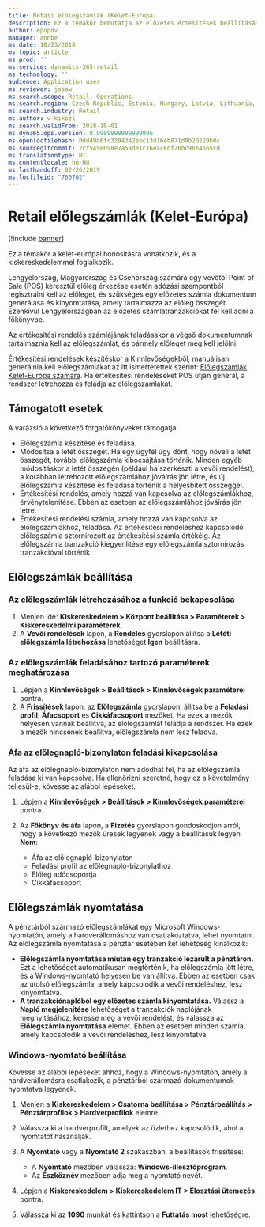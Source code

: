 ```yaml
---
title: Retail előlegszámlák (Kelet-Európa)
description: Ez a témakör bemutatja az előzetes értesítések beállítását a Retail megoldásban Kelet-Európa esetében.
author: epopov
manager: annbe
ms.date: 10/23/2018
ms.topic: article
ms.prod: ''
ms.service: dynamics-365-retail
ms.technology: ''
audience: Application user
ms.reviewer: josaw
ms.search.scope: Retail, Operations
ms.search.region: Czech Republic, Estonia, Hungary, Latvia, Lithuania, Poland, Russia
ms.search.industry: Retail
ms.author: v-kikozl
ms.search.validFrom: 2018-10-01
ms.dyn365.ops.version: 8.0999999999999996
ms.openlocfilehash: 0dd49d6fc3294342ebc13d16eb871d0b20229b0c
ms.sourcegitcommit: 2cf5498098e7a5ade1c16eac6df26bc98e4565cd
ms.translationtype: HT
ms.contentlocale: hu-HU
ms.lasthandoff: 02/26/2019
ms.locfileid: "760702"
---
```

# <a name="advance-invoices-for-retail-for-eastern-europe"></a>Retail előlegszámlák (Kelet-Európa)

[!include [banner](../includes/banner.md)]

Ez a témakör a kelet-európai honosításra vonatkozik, és a kiskereskedelemmel foglalkozik.

Lengyelország, Magyarország és Csehország számára egy vevőtől Point of Sale (POS) keresztül előleg érkezése esetén adózási szempontból regisztrálni kell az előleget, és szükséges egy előzetes számla dokumentum generálása és kinyomtatása, amely tartalmazza az előleg összegét. Ezenkívül Lengyelországban az előzetes számlatranzakciókat fel kell adni a főkönyvbe.

Az értékesítési rendelés számlájának feladásakor a végső dokumentumnak tartalmaznia kell az előlegszámlát, és bármely előleget meg kell jelölni.

Értékesítési rendelések készítéskor a Kinnlevőségekből, manuálisan generálnia kell előlegszámlákat az itt ismertetettek szerint: [Előlegszámlák Kelet-Európa számára](https://docs.microsoft.com/dynamics365/unified-operations/financials/localizations/emea-advance-invoice). Ha értékesítési rendeléseket POS útján generál, a rendszer létrehozza és feladja az előlegszámlákat.

## <a name="supported-scenarios"></a>Támogatott esetek

A varázsló a következő forgatókönyveket támogatja:

- Előlegszámla készítése és feladása.
- Módosítsa a letét összegét. Ha egy ügyfél úgy dönt, hogy növeli a letét összegét, további előlegszámla kibocsájtása történik. Minden egyéb módosításkor a letét összegén (például ha szerkeszti a vevői rendelést), a korábban létrehozott előlegszámlához jóváírás jön létre, és új előlegszámla készítése és feladása történik a helyesbített összeggel.
- Értékesítési rendelés, amely hozzá van kapcsolva az előlegszámlákhoz, érvénytelenítése. Ebben az esetben az előlegszámlához jóváírás jön létre.
- Értékesítési rendelési számla, amely hozzá van kapcsolva az előlegszámlákhoz, feladása. Az értékesítési rendeléshez kapcsolódó előlegszámla sztornírozott az értékesítési számla értékéig. Az előlegszámla tranzakció kiegyenlítése egy előlegszámla sztornírozás tranzakcióval történik.

## <a name="set-up-advance-invoices"></a>Előlegszámlák beállítása

### <a name="turn-on-the-functionality-for-creating-advance-invoices"></a>Az előlegszámlák létrehozásához a funkció bekapcsolása

1. Menjen ide: **Kiskereskedelem \> Központ beállítása \> Paraméterek \> Kiskereskedelmi paraméterek**.
2. A **Vevői rendelések** lapon, a **Rendelés** gyorslapon állítsa a **Letéti előlegszámla létrehozása** lehetőséget **Igen** beállításra.

### <a name="define-the-parameters-for-posting-advance-invoices"></a>Az előlegszámlák feladásához tartozó paraméterek meghatározása

1. Lépjen a **Kinnlevőségek \> Beállítások \> Kinnlevőségek paraméterei** pontra.
2. A **Frissítések** lapon, az **Előlegszámla** gyorslapon, állítsa be a **Feladási profil**, **Áfacsoport** és **Cikkáfacsoport** mezőket. Ha ezek a mezők helyesen vannak beállítva, az előlegszámlát feladja a rendszer. Ha ezek a mezők nincsenek beállítva, előlegszámla nem lesz feladva.

### <a name="turn-off-posting-of-the-sales-tax-on-prepayment-journal-voucher"></a>Áfa az előlegnapló-bizonylaton feladási kikapcsolása

Az áfa az előlegnapló-bizonylaton nem adódhat fel, ha az előlegszámla feladása ki van kapcsolva. Ha ellenőrizni szeretné, hogy ez a követelmény teljesül-e, kövesse az alábbi lépéseket.

1. Lépjen a **Kinnlevőségek \> Beállítások \> Kinnlevőségek paraméterei** pontra.
2. Az **Főkönyv és áfa** lapon, a **Fizetés** gyorslapon gondoskodjon arról, hogy a következő mezők üresek legyenek vagy a beállításuk legyen **Nem**:

    - Áfa az előlegnapló-bizonylaton
    - Feladási profil az előlegnapló-bizonylathoz
    - Előleg adócsoportja
    - Cikkáfacsoport

## <a name="print-advance-invoices"></a>Előlegszámlák nyomtatása

A pénztárból származó előlegszámlákat egy Microsoft Windows-nyomtatón, amely a hardverállomáshoz van csatlakoztatva, lehet nyomtatni. Az előlegszámla nyomtatása a pénztár esetében két lehetőség kínálkozik:

- **Előlegszámla nyomtatása miután egy tranzakció lezárult a pénztáron.** Ezt a lehetőséget automatikusan megtörténik, ha előlegszámla jött létre, és a Windows-nyomtató helyesen be van állítva. Ebben az esetben csak az utolsó előlegszámla, amely kapcsolódik a vevői rendeléshez, lesz kinyomtatva.
- **A tranzakciónaplóból egy előzetes számla kinyomtatása.** Válassz a **Napló megjelenítése** lehetőséget a tranzakciók naplójának megnyitásához, keresse meg a vevői rendelést, és válassza az **Előlegszámla nyomtatása** elemet. Ebben az esetben minden számla, amely kapcsolódik a vevői rendeléshez, lesz kinyomtatva.

### <a name="set-up-a-windows-printer"></a>Windows-nyomtató beállítása

Kövesse az alábbi lépéseket ahhoz, hogy a Windows-nyomtatón, amely a hardverállomásra csatlakozik, a pénztárból származó dokumentumok nyomtatva legyenek.

1. Menjen a **Kiskereskedelem \> Csatorna beállítása \> Pénztárbeállítás \> Pénztárprofilok \> Hardverprofilok** elemre.
2. Válassza ki a hardverprofilt, amelyek az üzlethez kapcsolódik, ahol a nyomtatót használják.
3. A **Nyomtató** vagy a **Nyomtató 2** szakaszban, a beállítások frissítése:

    - A **Nyomtató** mezőben válassza: **Windows-illesztőprogram**.
    - Az **Eszköznév** mezőben adja meg a nyomtató nevét.

4. Lépjen a **Kiskereskedelem \> Kiskereskedelem IT \> Elosztási ütemezés** pontra.
5. Válassza ki az **1090** munkát és kattintson a **Futtatás most** lehetőségre.
